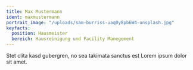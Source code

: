 ```yaml
---
title: Max Mustermann
ident: maxmustermann
portrait_image: "/uploads/sam-burriss-uaq0y8pb6W4-unsplash.jpg"
keyfacts:
  position: Hausmeister
  bereich: Hausreinigung und Facility Manegement
---
```


Stet clita kasd gubergren, no sea takimata sanctus est Lorem ipsum dolor sit amet.